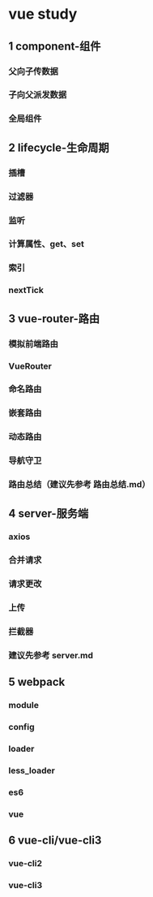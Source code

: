 # vue study
## 1 component-组件
### 父向子传数据
### 子向父派发数据
### 全局组件

## 2 lifecycle-生命周期
### 插槽
### 过滤器
### 监听
### 计算属性、get、set
### 索引
### nextTick

## 3 vue-router-路由
### 模拟前端路由
### VueRouter
### 命名路由
### 嵌套路由
### 动态路由
### 导航守卫
### 路由总结（建议先参考 路由总结.md）

## 4 server-服务端
### axios
### 合并请求
### 请求更改
### 上传
### 拦截器
### 建议先参考 server.md

## 5 webpack
### module
### config
### loader
### less_loader
### es6
### vue

## 6 vue-cli/vue-cli3
### vue-cli2
### vue-cli3